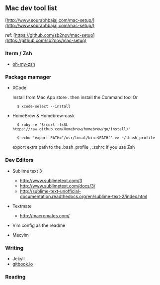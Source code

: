 ## Mac dev tool list

[http://www.sourabhbajaj.com/mac-setup/](http://www.sourabhbajaj.com/mac-setup/)

ref: [https://github.com/sb2nov/mac-setup](https://github.com/sb2nov/mac-setup)

### Iterm / Zsh
- [oh-my-zsh](https://github.com/robbyrussell/oh-my-zsh/)

### Package mamager
- XCode  

  Install from Mac App store .
  then  install the Command tool 
  Or
  
  ```shell
    $ xcode-select --install
  ```
  
- HomeBrew & Homebrew-cask

  ```shell
    $ ruby -e "$(curl -fsSL https://raw.github.com/Homebrew/homebrew/go/install)"
  ```
  
  ``` shell
    $ echo 'export PATH="/usr/local/bin:$PATH"' >> ~/.bash_profile
  ```
  
  export extra path to the .bash_profile , .zshrc if you use Zsh
  
### Dev Editors
- Sublime text 3
  - http://www.sublimetext.com/3
  - http://www.sublimetext.com/docs/3/
  - http://sublime-text-unofficial-documentation.readthedocs.org/en/sublime-text-2/index.html

- Textmate
  - http://macromates.com/
  
- Vim
  config as the readme 
  
- Macvim


### Writing
-  Jekyll 
-  [gitbook.io](http://gitbook.io)

### Reading


